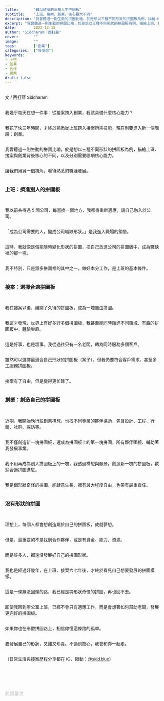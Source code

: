 ```yaml
---
title:       "難以越階的三種人生拼圖板"
subtitle:    "上班、接案、創業，核心最大不同"
description: "我曾聽過一則生動的拼圖比喻，於是想以三種不同形狀的拼圖板為例，描繪上班、接案與創業背後核心的不同，以及分別需要哪項核心能力..."
excerpt: "我曾聽過一則生動的拼圖比喻，於是想以三種不同形狀的拼圖板為例，描繪上班、接案與創業背後核心的不同，以及分別需要哪項核心能力..."
date:        2022-12-18
author: "Siddharam｜西打藍"
cover:       ""
image:       ""
tags:        ["創業"]
categories:  ["慢慢想"]
keywords:
- 上班
- 創業
- 合作
- 接案
draft: false
---
```


<article style="font-family: 'Noto Sans TC', '微軟正黑體', sans-serif; font-weight: 300;">

<br>文 / 西打藍 Siddharam<br><br>

我幾乎每天在想一件事：從接案跨入創業，我該具備什麼核心能力？<br><br>

我花了快三年時間，才終於熟悉從上班跨入接案所需技能，現在則要進入新一個階段：創業。<br><br>

我曾聽過一則生動的拼圖比喻，於是想以三種不同形狀的拼圖板為例，描繪上班、接案與創業背後核心的不同，以及分別需要哪項核心能力。<br><br>

讓我們用另一個視角，看待熟悉的職涯發展。<br><br>

<h3 class="article-h1-color">上班：擠進別人的拼圖板</h3><br>

我以前共待過 5 間公司，每當換一個地方，我都得重新適應，讓自己融入於公司。<br><br>

「成為公司需要的人，變成公司職缺形狀。」是我進入職場的領悟。<br><br>

這時，我就像是個能隨時變化形狀的拼圖，把自己放進公司的拼圖版中，成為職缺裡的那一塊。<br><br>

我不特別，只是眾多拼圖裡的其中之一。做好本分工作，是上班的基本條件。<br><br>


<h3 class="article-h1-color">接案：選擇合適拼圖板</h3><br>

我在接案以後，離開了久待的拼圖板，成為一塊自由拼圖。<br><br>

我這才發現，世界上有好多好多個拼圖板，我甚至能同時鑲進不同領域、有趣的拼圖板中，體驗樂趣。<br><br>

這是好事，也是壞事。我從過往只有一名老闆，轉為同時服務多個客戶。<br><br>

雖然可以選擇最適合自己形狀的拼圖板（案子），但我仍要符合客戶需求，甚至多工服務拼圖板。<br><br>

接案有了自由，但是變得更忙碌了。<br><br>


<h3 class="article-h1-color">創業：創造自己的拼圖板</h3><br>

近期，我開始執行些創業構想，也找不同專業的夥伴協助，包含設計、工程、行銷、社群、採訪等。<br><br>

我不僅創造新一塊拼圖板，還成為拼圖板上的第一塊拼圖，所有夥伴圍繞、輔助著我發展事業。<br><br>

我不用再成為別人拼圖板上的一塊，我透過構想與願景，創造新一塊的拼圖板，歡迎合適拼圖進駐。<br><br>

我是個形狀奇怪的拼圖，能肆意生長，擁有最大程度自由，也帶有最重責任。<br><br>


<h3 class="article-h1-color">沒有形狀的拼圖</h3><br>

理想上，每個人都會想創造屬於自己的拼圖板，成就夢想。<br><br>

但是，最重要的不是找到合作夥伴，或是有資金、能力、資源。<br><br>

而是許多人，都還沒發展好自己的拼圖形狀。<br><br>

我也是經過好幾年，在上班、接案六七年後，才終於看見自己想要發展的拼圖模樣。<br><br>

這是一條無法回頭的路，我已經是塊形狀奇怪的拼圖，再也回不去。<br><br>

即使我回到辦公室上班，已經不會只有適應工作，而是會想著如何幫助老闆，發展更完好的拼圖板。<br><br>

如果你也在形塑拼圖路上，相信你懂這條路的孤單。<br><br>

要發展自己的形狀，又難又珍貴。不過別擔心，我會和你一起走。<br><br>


（日常生活與接案歷程分享都在 IG、限動：<a href="https://www.instagram.com/sidd.blue/" target="_blank">@sidd.blue</a>）<br><br>


<!-- <h3 class="article-h1-color"></h3><br> -->





<br><br><br>

</article>

<div style="color: #bfbfbf; font-size: 15px;" id="busuanzi_container_page_pv">
  閱讀量<span id="busuanzi_value_page_pv"></span>次
</div>

<script src="../../js/post.js"></script>





